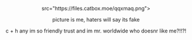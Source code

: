 
<p align="center"> src="https://files.catbox.moe/qqxmaq.png">
</p>

</p> <p align="center">picture is me, haters will say its fake

</p> <p align="center">c + h any im so friendly trust and im mr. worldwide who doesnr like me?!!?!
